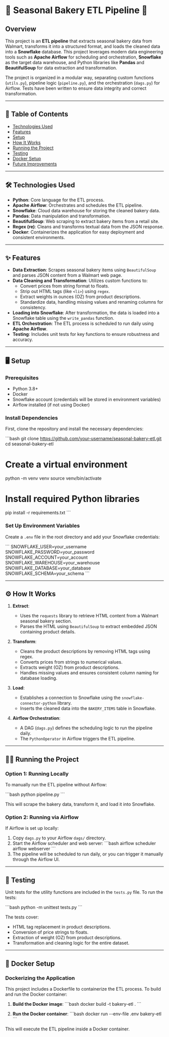 # 🍰 **Seasonal Bakery ETL Pipeline** 🍰

## Overview

This project is an **ETL pipeline** that extracts seasonal bakery data from Walmart, transforms it into a structured format, and loads the cleaned data into a **Snowflake** database. This project leverages modern data engineering tools such as **Apache Airflow** for scheduling and orchestration, **Snowflake** as the target data warehouse, and Python libraries like **Pandas** and **BeautifulSoup** for data extraction and transformation.

The project is organized in a modular way, separating custom functions (`utils.py`), pipeline logic (`pipeline.py`), and the orchestration (`dags.py`) for Airflow. Tests have been written to ensure data integrity and correct transformation.

---

## 📑 **Table of Contents**
- [Technologies Used](#technologies-used)
- [Features](#features)
- [Setup](#setup)
- [How It Works](#how-it-works)
- [Running the Project](#running-the-project)
- [Testing](#testing)
- [Docker Setup](#docker-setup)
- [Future Improvements](#future-improvements)

---

## 🛠 **Technologies Used**
- **Python**: Core language for the ETL process.
- **Apache Airflow**: Orchestrates and schedules the ETL pipeline.
- **Snowflake**: Cloud data warehouse for storing the cleaned bakery data.
- **Pandas**: Data manipulation and transformation.
- **BeautifulSoup**: Web scraping to extract bakery items from a retail site.
- **Regex (re)**: Cleans and transforms textual data from the JSON response.
- **Docker**: Containerizes the application for easy deployment and consistent environments.

---

## ✨ **Features**
- **Data Extraction**: Scrapes seasonal bakery items using `BeautifulSoup` and parses JSON content from a Walmart web page.
- **Data Cleaning and Transformation**: Utilizes custom functions to:
  - Convert prices from string format to floats.
  - Strip out HTML tags (like `<li>`) using `regex`.
  - Extract weights in ounces (OZ) from product descriptions.
  - Standardize data, handling missing values and renaming columns for consistency.
- **Loading into Snowflake**: After transformation, the data is loaded into a Snowflake table using the `write_pandas` function.
- **ETL Orchestration**: The ETL process is scheduled to run daily using **Apache Airflow**.
- **Testing**: Includes unit tests for key functions to ensure robustness and accuracy.

---

## 🖥 **Setup**

### **Prerequisites**
- Python 3.8+
- Docker
- Snowflake account (credentials will be stored in environment variables)
- Airflow installed (if not using Docker)

### **Install Dependencies**

First, clone the repository and install the necessary dependencies:

\`\`\`bash
git clone https://github.com/your-username/seasonal-bakery-etl.git
cd seasonal-bakery-etl

# Create a virtual environment
python -m venv venv
source venv/bin/activate

# Install required Python libraries
pip install -r requirements.txt
\`\`\`

### **Set Up Environment Variables**

Create a `.env` file in the root directory and add your Snowflake credentials:

\`\`\`
SNOWFLAKE_USER=your_username
SNOWFLAKE_PASSWORD=your_password
SNOWFLAKE_ACCOUNT=your_account
SNOWFLAKE_WAREHOUSE=your_warehouse
SNOWFLAKE_DATABASE=your_database
SNOWFLAKE_SCHEMA=your_schema
\`\`\`

---

## ⚙️ **How It Works**

1. **Extract**:
   - Uses the `requests` library to retrieve HTML content from a Walmart seasonal bakery section.
   - Parses the HTML using `BeautifulSoup` to extract embedded JSON containing product details.
   
2. **Transform**:
   - Cleans the product descriptions by removing HTML tags using regex.
   - Converts prices from strings to numerical values.
   - Extracts weight (OZ) from product descriptions.
   - Handles missing values and ensures consistent column naming for database loading.

3. **Load**:
   - Establishes a connection to Snowflake using the `snowflake-connector-python` library.
   - Inserts the cleaned data into the `BAKERY_ITEMS` table in Snowflake.

4. **Airflow Orchestration**:
   - A DAG (`dags.py`) defines the scheduling logic to run the pipeline daily.
   - The `PythonOperator` in Airflow triggers the ETL pipeline.

---

## 🏃‍♂️ **Running the Project**

### **Option 1: Running Locally**

To manually run the ETL pipeline without Airflow:

\`\`\`bash
python pipeline.py
\`\`\`

This will scrape the bakery data, transform it, and load it into Snowflake.

### **Option 2: Running via Airflow**

If Airflow is set up locally:

1. Copy `dags.py` to your Airflow `dags/` directory.
2. Start the Airflow scheduler and web server:
   \`\`\`bash
   airflow scheduler
   airflow webserver
   \`\`\`
3. The pipeline will be scheduled to run daily, or you can trigger it manually through the Airflow UI.

---

## 🧪 **Testing**

Unit tests for the utility functions are included in the `tests.py` file. To run the tests:

\`\`\`bash
python -m unittest tests.py
\`\`\`

The tests cover:
- HTML tag replacement in product descriptions.
- Conversion of price strings to floats.
- Extraction of weight (OZ) from product descriptions.
- Transformation and cleaning logic for the entire dataset.

---

## 🐳 **Docker Setup**

### **Dockerizing the Application**

This project includes a Dockerfile to containerize the ETL process. To build and run the Docker container:

1. **Build the Docker image**:
   \`\`\`bash
   docker build -t bakery-etl .
   \`\`\`

2. **Run the Docker container**:
   \`\`\`bash
   docker run --env-file .env bakery-etl
   \`\`\`

This will execute the ETL pipeline inside a Docker container.